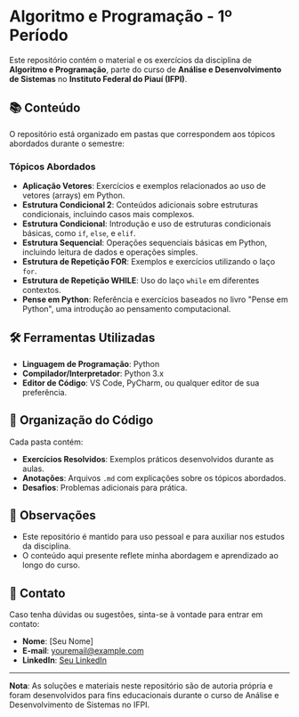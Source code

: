 # Algoritmo e Programação - 1º Período

Este repositório contém o material e os exercícios da disciplina de **Algoritmo e Programação**, parte do curso de **Análise e Desenvolvimento de Sistemas** no **Instituto Federal do Piauí (IFPI)**. 

## 📚 Conteúdo

O repositório está organizado em pastas que correspondem aos tópicos abordados durante o semestre:


### Tópicos Abordados

- **Aplicação Vetores**: Exercícios e exemplos relacionados ao uso de vetores (arrays) em Python.
- **Estrutura Condicional 2**: Conteúdos adicionais sobre estruturas condicionais, incluindo casos mais complexos.
- **Estrutura Condicional**: Introdução e uso de estruturas condicionais básicas, como `if`, `else`, e `elif`.
- **Estrutura Sequencial**: Operações sequenciais básicas em Python, incluindo leitura de dados e operações simples.
- **Estrutura de Repetição FOR**: Exemplos e exercícios utilizando o laço `for`.
- **Estrutura de Repetição WHILE**: Uso do laço `while` em diferentes contextos.
- **Pense em Python**: Referência e exercícios baseados no livro "Pense em Python", uma introdução ao pensamento computacional.

## 🛠 Ferramentas Utilizadas

- **Linguagem de Programação**: Python
- **Compilador/Interpretador**: Python 3.x
- **Editor de Código**: VS Code, PyCharm, ou qualquer editor de sua preferência.

## 📂 Organização do Código

Cada pasta contém:

- **Exercícios Resolvidos**: Exemplos práticos desenvolvidos durante as aulas.
- **Anotações**: Arquivos `.md` com explicações sobre os tópicos abordados.
- **Desafios**: Problemas adicionais para prática.

## 📌 Observações

- Este repositório é mantido para uso pessoal e para auxiliar nos estudos da disciplina.
- O conteúdo aqui presente reflete minha abordagem e aprendizado ao longo do curso.

## 📧 Contato

Caso tenha dúvidas ou sugestões, sinta-se à vontade para entrar em contato:

- **Nome**: [Seu Nome]
- **E-mail**: [youremail@example.com](mailto:youremail@example.com)
- **LinkedIn**: [Seu LinkedIn](https://www.linkedin.com/in/seunome)

---

**Nota**: As soluções e materiais neste repositório são de autoria própria e foram desenvolvidos para fins educacionais durante o curso de Análise e Desenvolvimento de Sistemas no IFPI.
